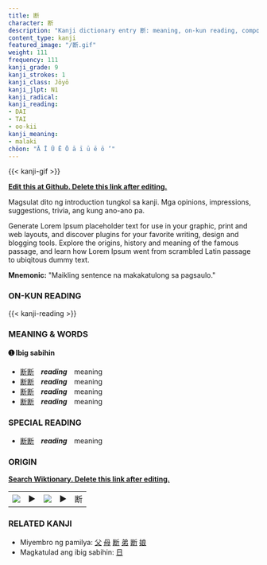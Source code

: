 ```yaml
---
title: 断
character: 断
description: "Kanji dictionary entry 断: meaning, on-kun reading, compounds, origin, related kanji"
content_type: kanji
featured_image: "/断.gif"
weight: 111
frequency: 111
kanji_grade: 9
kanji_strokes: 1
kanji_class: Jōyō
kanji_jlpt: N1
kanji_radical: 
kanji_reading: 
- DAI
- TAI
- oo-kii
kanji_meaning:
- malaki
chōon: "Ā Ī Ū Ē Ō ā ī ū ē ō ’"
---
```

[//]: # (Don't edit the line below. Kanji animated GIF code is automatically generated.)
{{< kanji-gif >}}

[//]: # (Edit below this line.)

**[Edit this at Github. Delete this link after editing.](https://github.com/tim0g/tim/tree/main/content/kanji/断/index.md)**

Magsulat dito ng introduction tungkol sa kanji. Mga opinions, impressions, suggestions, trivia, ang kung ano-ano pa.

Generate Lorem Ipsum placeholder text for use in your graphic, print and web layouts, and discover plugins for your favorite writing, design and blogging tools. Explore the origins, history and meaning of the famous passage, and learn how Lorem Ipsum went from scrambled Latin passage to ubiqitous dummy text.
 
**Mnemonic:** "Maikling sentence na makakatulong sa pagsaulo."

### ON-KUN READING

[//]: # (Don't edit the line below. ON-KUN READING code is automatically generated.)
{{< kanji-reading >}}

### MEANING & WORDS

#### ➊ **Ibig sabihin**
  - [断](../断)[断](../断)　***reading***　meaning
  - [断](../断)[断](../断)　***reading***　meaning
  - [断](../断)[断](../断)　***reading***　meaning
  - [断](../断)[断](../断)　***reading***　meaning

### SPECIAL READING
  - [断](../断)[断](../断)　***reading***　meaning

### ORIGIN

**[Search Wiktionary. Delete this link after editing.](https://wiktionary.org/wiki/断)**
<table class="kanji-table"><tr><td>
<img src="60px-断-bronze.svg.png">
</td><td>▶</td><td>
<img src="60px-断-oracle.svg.png">
</td><td>▶</td>
<td class="kanji-origin">断</td>
</tr></table>

### RELATED KANJI
- Miyembro ng pamilya: [父](../父) [母](../母) [断](../断) [弟](../弟) [断](../断) [娘](../娘)
- Magkatulad ang ibig sabihin: [日](../日)
